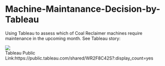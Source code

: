 # Machine-Maintanance-Decision-by-Tableau
Using Tableau to assess which of Coal Reclaimer machines require maintenance in the upcoming month.
See Tableau story:
<div class='tableauPlaceholder' id='viz1550612429335' style='position: relative'><noscript><a href='#'><img alt=' ' src='https:&#47;&#47;public.tableau.com&#47;static&#47;images&#47;WR&#47;WR2F8C42S&#47;1_rss.png' style='border: none' /></a></noscript><object class='tableauViz'  style='display:none;'><param name='host_url' value='https%3A%2F%2Fpublic.tableau.com%2F' /> <param name='embed_code_version' value='3' /> <param name='path' value='shared&#47;WR2F8C42S' /> <param name='toolbar' value='yes' /><param name='static_image' value='https:&#47;&#47;public.tableau.com&#47;static&#47;images&#47;WR&#47;WR2F8C42S&#47;1.png' /> <param name='animate_transition' value='yes' /><param name='display_static_image' value='yes' /><param name='display_spinner' value='yes' /><param name='display_overlay' value='yes' /><param name='display_count' value='yes' /><param name='filter' value='publish=yes' /></object></div>                <script type='text/javascript'>                    var divElement = document.getElementById('viz1550612429335');                    var vizElement = divElement.getElementsByTagName('object')[0];                    vizElement.style.width='1000px';vizElement.style.height='727px';                    var scriptElement = document.createElement('script');                    scriptElement.src = 'https://public.tableau.com/javascripts/api/viz_v1.js';                    vizElement.parentNode.insertBefore(scriptElement, vizElement);                </script>
Tableau Public Link:https://public.tableau.com/shared/WR2F8C42S?:display_count=yes
